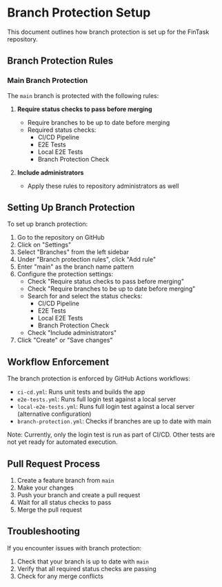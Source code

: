 # Branch Protection Setup

This document outlines how branch protection is set up for the FinTask repository.

## Branch Protection Rules

### Main Branch Protection

The `main` branch is protected with the following rules:

1. **Require status checks to pass before merging**
   - Require branches to be up to date before merging
   - Required status checks:
     - CI/CD Pipeline
     - E2E Tests
     - Local E2E Tests
     - Branch Protection Check

2. **Include administrators**
   - Apply these rules to repository administrators as well

## Setting Up Branch Protection

To set up branch protection:

1. Go to the repository on GitHub
2. Click on "Settings"
3. Select "Branches" from the left sidebar
4. Under "Branch protection rules", click "Add rule"
5. Enter "main" as the branch name pattern
6. Configure the protection settings:
   - Check "Require status checks to pass before merging"
   - Check "Require branches to be up to date before merging"
   - Search for and select the status checks:
     - CI/CD Pipeline
     - E2E Tests
     - Local E2E Tests
     - Branch Protection Check
   - Check "Include administrators"
7. Click "Create" or "Save changes"

## Workflow Enforcement

The branch protection is enforced by GitHub Actions workflows:

- `ci-cd.yml`: Runs unit tests and builds the app
- `e2e-tests.yml`: Runs full login test against a local server
- `local-e2e-tests.yml`: Runs full login test against a local server (alternative configuration)
- `branch-protection.yml`: Checks if branches are up to date with main

Note: Currently, only the login test is run as part of CI/CD. Other tests are not yet ready for automated execution.

## Pull Request Process

1. Create a feature branch from `main`
2. Make your changes
3. Push your branch and create a pull request
4. Wait for all status checks to pass
5. Merge the pull request

## Troubleshooting

If you encounter issues with branch protection:

1. Check that your branch is up to date with `main`
2. Verify that all required status checks are passing
3. Check for any merge conflicts